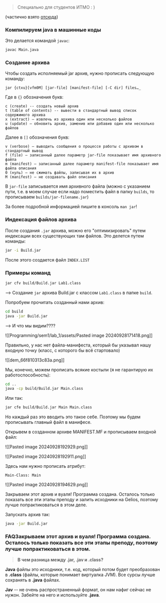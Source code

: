 > Специально для студентов ИТМО : )

(частично взято [отсюда](https://coderbook.ru/%D0%B0%D1%80%D1%85%D0%B8%D0%B2%D0%B0%D1%82%D0%BE%D1%80-jar/))

### Компилируем java в машинные коды

Это делается командой `javac`:

```bash
javac Main.java
```

### Создание архива

Чтобы создать исполняемый jar архив, нужно прописать следующую команду:

```
jar {ctxu}[vfm0M] [jar-file] [manifest-file] [-C dir] files…_
```

Где в `{}` обозначения букв:

```
c (create) -- создать новый архив
t (table of contents) -- вывести в стандартный вывод список содержимого архива
х (extract) — извлечь из архива один или несколько файлов
u (update) — обновить архив, заменив или добавив один или несколько файлов
```

Далее в `[]` обозначения букв:

```
v (verbose) — выводить сообщения о процессе работы с архивом в стандартный вывод
f (file) — записанный далее параметр jar-file показывает имя архивного файла
m (manifest) — записанный далее параметр manifest-file показывает имя файла описания
0 (нуль) — не сжимать файлы, записывая их в архив
M (manifest) — не создавать файл описания
```

В `jar-file` записывается имя архивного файла (можно с указанием пути, т.е. в моем случае если надо поместить файл в папку `builds`, то прописываем `builds/jar-filename.jar`)

За более подробной информацией пишите в консоль `man jar`!

### Индексация файлов архива

После создания `.jar` архива, можно его "оптимизировать" путем индексации всех существующих там файлов. Это делется путем команды:

```bash
jar -i Build.jar
```

После этого создается файл `INDEX.LIST`
### Примеры команд

```bash
jar cfv build/Build.jar Lab1.class
```

--> Создание `jar` архива Build.jar с классом `Lab1.class` в папке `build`.

Попробуем прочитать созданный нами архив:

```bash
cd build
java -jar Build.jar
```

--> И что мы видим????

![[Programming/sem1/lab_1/assets/Pasted image 20240928171418.png]]

Правильно, у нас нет файла-манифеста, который бы указывал нашу входную точку (класс, с которого бы всё стартовало)

![[dem_66f810313c83a.png]]

Мы, конечно, можем прописать всякие костыли (я не гарантирую их работоспособность):

```bash
cd ..
java -cp build/Build.jar Main.class
```

Или так:

```bash
jar cfe build/Build.jar Main Main.class
```

Но каждый раз это вводить это такое себе. Поэтому мы будем прописывать главный файл в манифесе.

Открывем в созданном архиве MANIFEST.MF и прописываем входной файл:

![[Pasted image 20240928192929.png]]

![[Pasted image 20240928192911.png]]

Здесь нам нужно прописать атрибут:

```
Main-Class: Main
```

![[Pasted image 20240928194629.png]]

Закрываем этот архив и вуаля! Программа создана. Осталось только показать все эти этапы преподу и залить исходники на Gelios, поэтому лучше попрактиковаться в этом деле.

Запускать архив так:

```bash
java -jar Build.jar
```
### FAQЗакрываем этот архив и вуаля! Программа создана. Осталось только показать все эти этапы преподу, поэтому лучше попрактиковаться в этом.

> **В чем разница между .jar, .jav и .class?**

**Java** файлы это исходники, т.е. код, который потом будет преобразован в **.class** (файлы, которые понимает виртуалка JVM). Все сурсы лучше сохранять в **.java** файлах.

**Jav** -- не очень распространенный формат, он нам нафиг сейчас не нужон. Забейте на него и используйте **.java**.
